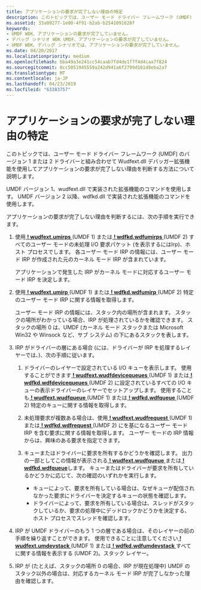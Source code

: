 ```yaml
---
title: アプリケーションの要求が完了しない理由の特定
description: このトピックでは、ユーザー モード ドライバー フレームワーク (UMDF) のバージョン 1 または 2 ドライバーと組み合わせて Wudfext.dll デバッガー拡張機能を使用してアプリケーションの要求が完了しない理由を判断する方法について説明します。
ms.assetid: 33a09277-1e00-4f91-b2ab-b2541091628f
keywords:
- UMDF WDK、アプリケーションの要求が完了していません。
- デバッグ シナリオ WDK UMDF、アプリケーションの要求が完了していません。
- UMDF WDK、デバッグ シナリオでは、アプリケーションの要求が完了していません。
ms.date: 04/20/2017
ms.localizationpriority: medium
ms.openlocfilehash: bba49a3e241cc54caab7fd4de1f7f4d4caa7f824
ms.sourcegitcommit: 0cc5051945559a242d941a6f2799d161d8eba2a7
ms.translationtype: MT
ms.contentlocale: ja-JP
ms.lasthandoff: 04/23/2019
ms.locfileid: "63383757"
---
```

# <a name="determining-why-an-application-request-does-not-complete"></a>アプリケーションの要求が完了しない理由の特定


このトピックでは、ユーザー モード ドライバー フレームワーク (UMDF) のバージョン 1 または 2 ドライバーと組み合わせて Wudfext.dll デバッガー拡張機能を使用してアプリケーションの要求が完了しない理由を判断する方法について説明します。

UMDF バージョン 1、wudfext.dll で実装された拡張機能のコマンドを使用します。 UMDF バージョン 2 以降、wdfkd.dll で実装された拡張機能のコマンドを使用します。

アプリケーションの要求が完了しない理由を判断するには、次の手順を実行できます。

1.  使用[ **! wudfext.umirps** ](https://msdn.microsoft.com/library/windows/hardware/ff566197) (UMDF 1) または[ **! wdfkd.wdfumirps** ](https://msdn.microsoft.com/library/windows/hardware/dn265384) (UMDF 2) すべてのユーザー モードの未処理 I/O 要求パケット (を表示するにはIrp)、ホスト プロセスでします。 各ユーザー モード IRP の情報には、ユーザー モード IRP が作成された元のカーネル モード IRP が含まれています。

    アプリケーションで発生した IRP がカーネル モードに対応するユーザー モード IRP を決定します。

2.  使用[ **! wudfext.umirp** ](https://msdn.microsoft.com/library/windows/hardware/ff566195) (UMDF 1) または[ **! wdfkd.wdfumirp** ](https://msdn.microsoft.com/library/windows/hardware/dn265383) (UMDF 2) 特定のユーザー モード IRP に関する情報を取得します。

    ユーザー モード IRP の情報には、スタック内の場所が含まれます。 スタックの場所がわかっている場合、IRP が処理されているかを確認できます。 スタックの場所 0 は、UMDF (カーネル モード スタックまたは Microsoft Win32 や Winsock など、サブ システム) の下にあるスタックを表します。

3.  IRP がドライバーの層にある場合 (には、ドライバーが IRP を処理するレイヤーでは、)、次の手順に従います。
    1.  ドライバーのレイヤーで設定されている I/O キューを表示します。 使用することができます[ **! wudfext.wudfdevicequeues** ](https://msdn.microsoft.com/library/windows/hardware/ff566203) (UMDF 1) または[ **! wdfkd.wdfdevicequeues** ](https://msdn.microsoft.com/library/windows/hardware/ff565715) (UMDF 2) に設定されているすべての I/O キューの表示ドライバーのレイヤーでセットアップします。 使用することも[ **! wudfext.wudfqueue** ](https://msdn.microsoft.com/library/windows/hardware/ff566223) (UMDF 1) または[ **! wdfkd.wdfqueue** ](https://msdn.microsoft.com/library/windows/hardware/ff566118) (UMDF 2) 特定のキューに関する情報を取得します。

    2.  未処理要求が複数ある場合は、使用[ **! wudfext.wudfrequest** ](https://msdn.microsoft.com/library/windows/hardware/ff566226) (UMDF 1) または[ **! wdfkd.wdfrequest** ](https://msdn.microsoft.com/library/windows/hardware/ff566119) (UMDF 2) にを基になるユーザー モード IRP を含む要求に関する情報を取得します。 ユーザー モードの IRP 情報からは、興味のある要求を指定できます。
    3.  キューまたはドライバーに要求を所有するかどうかを確認します。 出力の一部としてこの情報が表示される[ **! wudfext.wudfqueue** ](https://msdn.microsoft.com/library/windows/hardware/ff566223)または[ **! wdfkd.wdfqueue**](https://msdn.microsoft.com/library/windows/hardware/ff566118)します。 キューまたはドライバーが要求を所有しているかどうかに応じて、次の確認のいずれかを実行します。
        -   キューによって、要求を所有している場合は、なぜキューが配信されなかった要求にドライバーを決定するキューの状態を確認します。
        -   ドライバーによって、要求を所有している場合は、スレッドがスタックしているか、要求の処理中にデッドロックかどうかを決定する、ホスト プロセスでスレッドを確認します。

4.  IRP が UMDF ドライバーのもう 1 つの層である場合は、そのレイヤーの前の手順を繰り返すことができます。 使用できることに注意してください[ **! wudfext.umdevstack** ](https://msdn.microsoft.com/library/windows/hardware/ff566189) (UMDF 1) または[ **! wdfkd.wdfumdevstack** ](https://msdn.microsoft.com/library/windows/hardware/dn265379)すべてに関する情報を表示する (UMDF 2)。スタック レイヤー。

5.  IRP が (たとえば、スタックの場所 0 の場合、IRP が現在処理中) UMDF のスタック以外の場合は、対応するカーネル モード IRP が完了しなかった理由を確認します。

 

 





